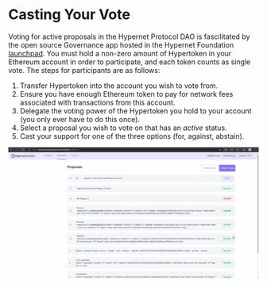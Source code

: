 # Casting Your Vote

Voting for active proposals in the Hypernet Protocol DAO is fascilitated by the open source Governance app hosted in the
Hypernet Foundation [launchpad](https://rinkeby.launchpad.hypernet.foundation/proposals). You must hold a non-zero amount of Hypertoken 
in your Ethereum account in order to participate, and each token counts as single vote. The steps for participants are 
as follows:

1. Transfer Hypertoken into the account you wish to vote from.
2. Ensure you have enough Ethereum token to pay for network fees associated with transactions from this account. 
3. Delegate the voting power of the Hypertoken you hold to your account (you only ever have to do this once).
4. Select a proposal you wish to vote on that has an *active* status.
5. Cast your support for one of the three options (for, against, abstain).

![Screen capture of the voting process.](/documentation/images/Governance-Proposal-Vote.gif)